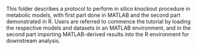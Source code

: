 This folder describes a protocol to perform in silico knockout procedure in metabolic models, with first part done in MATLAB and the second part demonstrated in R. Users are referred to commence the tutorial by loading the respective models and datasets in an MATLAB environment, and in the second part importing MATLAB-derived results into the R environment for downstream analysis.
